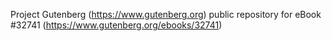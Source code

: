 Project Gutenberg (https://www.gutenberg.org) public repository for eBook #32741 (https://www.gutenberg.org/ebooks/32741)
